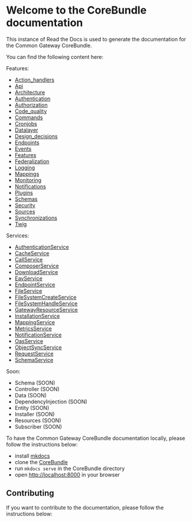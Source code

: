 # Welcome to the CoreBundle documentation

This instance of Read the Docs is used to generate the documentation for the Common Gateway CoreBundle.

You can find the following content here:

Features:
* [Action_handlers](/docs/features/Action_handlers.md)
* [Api](/docs/features/api.md)
* [Architecture](/docs/features/Architecture.md)
* [Authentication](/docs/features/Authentication.md)
* [Authorization](/docs/features/Authorization.md)
* [Code_quality](/docs/features/Code_quality.md)
* [Commands](/docs/features/Commands.md)
* [Cronjobs](/docs/features/Cronjobs.md)
* [Datalayer](/docs/features/Datalayer.md)
* [Design_decisions](/docs/features/Design_decisions.md)
* [Endpoints](/docs/features/Endpoints.md)
* [Events](/docs/features/Events.md)
* [Features](/docs/features/Features.md)
* [Federalization](/docs/features/Federalization.md)
* [Logging](/docs/features/Logging.md)
* [Mappings](/docs/features/Mappings.md)
* [Monitoring](/docs/features/Monitoring.md)
* [Notifications](/docs/features/Notifications.md)
* [Plugins](/docs/features/Plugins.md)
* [Schemas](/docs/features/Schemas.md)
* [Security](/docs/features/Security.md)
* [Sources](/docs/features/Sources.md)
* [Synchronizations](/docs/features/Synchronizations.md)
* [Twig](/docs/features/Twig.md)

Services:
* [AuthenticationService](/docs/classes/Service/AuthenticationService.md)
* [CacheService](/docs/classes/Service/CacheService.md)
* [CallService](/docs/classes/Service/CallService.md)
* [ComposerService](/docs/classes/Service/ComposerService.md)
* [DownloadService](/docs/classes/Service/DownloadService.md)
* [EavService](/docs/classes/Service/EavService.md)
* [EndpointService](/docs/classes/Service/EndpointService.md)
* [FileService](/docs/classes/Service/FileService.md)
* [FileSystemCreateService](/docs/classes/Service/FileSystemCreateService.md)
* [FileSystemHandleService](/docs/classes/Service/FileSystemHandleService.md)
* [GatewayResourceService](/docs/classes/Service/GatewayResourceService.md)
* [InstallationService](/docs/classes/Service/InstallationService.md)
* [MappingService](/docs/classes/Service/MappingService.md)
* [MetricsService](/docs/classes/Service/MetricsService.md)
* [NotificationService](/docs/classes/Service/NotificationService.md)
* [OasService](/docs/classes/Service/OasService.md)
* [ObjectSyncService](/docs/classes/Service/ObjectSyncService.md)
* [RequestService](/docs/classes/Service/RequestService.md)
* [SchemaService](/docs/classes/Service/SchemaService.md)

Soon:
* Schema                  (SOON)
* Controller              (SOON)
* Data                    (SOON)
* DependencyInjection     (SOON)
* Entity                  (SOON)
* Installer               (SOON)
* Resources               (SOON)
* Subscriber              (SOON)

To have the Common Gateway CoreBundle documentation locally, please follow the instructions below:

*   install [mkdocs](https://www.mkdocs.org/#installation)
*   clone the [CoreBundle]()
*   run `mkdocs serve` in the CoreBundle directory
*   open <http://localhost:8000> in your browser

## Contributing

If you want to contribute to the documentation, please follow the instructions below:
